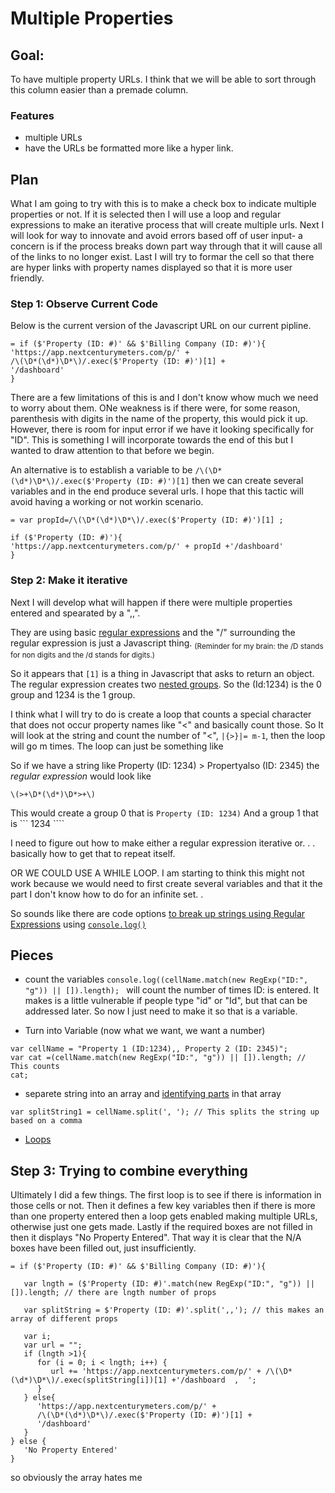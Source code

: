 # Multiple Properties
## Goal: 
To have multiple property URLs. I think that we will be able to sort through this column easier than a premade column. 
### Features
- multiple URLs
- have the URLs be formatted more like a hyper link. 
## Plan
What I am going to try with this is to make a check box to indicate multiple properties or not. If it is selected then I will use a loop and regular expressions to make an iterative process that will create multiple urls. Next I will look for way to innovate and avoid errors based off of user input- a concern is if the process breaks down part way through that it will cause all of the links to no longer exist. Last I will try to formar the cell so that there are hyper links with property names displayed so that it is more user friendly.

### Step 1: Observe Current Code
Below is the current version of the Javascript URL on our current pipline. 

~~~
= if ($'Property (ID: #)' && $'Billing Company (ID: #)'){
'https://app.nextcenturymeters.com/p/' +
/\(\D*(\d*)\D*\)/.exec($'Property (ID: #)')[1] + 
'/dashboard'
}
~~~
There are a few limitations of this is and I don't know whow much we need to worry about them. ONe weakness is if there were, for some reason, parenthesis with digits in the name of the property, this would pick it up. However, there is room for input error if we have it looking specifically for "ID". This is something I will incorporate towards the end of this but I wanted to draw attention to that before we begin. 

An alternative is to establish a variable to be ```/\(\D*(\d*)\D*\)/.exec($'Property (ID: #)')[1]``` then we can create several variables and in the end produce several urls. I hope that this tactic will avoid having a working or not workin scenario. 
~~~
= var propId=/\(\D*(\d*)\D*\)/.exec($'Property (ID: #)')[1] ; 

if ($'Property (ID: #)'){
'https://app.nextcenturymeters.com/p/' + propId +'/dashboard'
}
~~~~


### Step 2: Make it iterative
Next I will develop what will happen if there were multiple properties entered and spearated by a ",,".

They are using basic [regular expressions](https://en.wikipedia.org/wiki/Regular_expression#Basic_concepts) and the "/" surrounding the regular expression is just a Javascript thing. <sub>(Reminder for my brain: the /D stands for non digits and the /d stands for digits.)<sub>

So it appears that ```[1]``` is a thing in Javascript that asks to return an object. The regular expression creates two [nested groups](https://regexone.com/lesson/nested_groups). So the (Id:1234) is the 0 group and 1234 is the 1 group. 

I think what I will try to do is create a loop that counts a special character that does not occur property names like "<" and basically count those. So It will look at the string and count the number of "<", ```|{>}|= m-1```, then the loop will go m times. 
The loop can just be something like 

So if we have a string like Property (ID: 1234) > Propertyalso (ID: 2345) the *regular expression* would look like 
~~~
\(>+\D*(\d*)\D*>+\)
~~~
This would create a group 0 that is ```Property (ID: 1234)```
And a group 1 that is ``` 1234 ````

I need to figure out how to make either a regular expression iterative or. . . basically how to get that to repeat itself. 

OR WE COULD USE A WHILE LOOP. I am starting to think this might not work because we would need to first create several variables and that it the part I don't know how to do for an infinite set. .

So sounds like there are code options [to break up strings using Regular Expressions](https://stackoverflow.com/questions/881085/count-the-number-of-occurrences-of-a-character-in-a-string-in-javascript) using [```console.log()```](https://github.com/brandibushman/NextCentury-again/edit/master/Java%20Basics)

## Pieces
- count the variables  ```console.log((cellName.match(new RegExp("ID:", "g")) || []).length); ``` will count the number of times ID: is entered. It makes is a little vulnerable if people type "id" or "Id", but that can be addressed later. 
So now I just need to make it so that is a variable. 

- Turn into Variable (now what we want, we want a number) 
~~~
var cellName = "Property 1 (ID:1234),, Property 2 (ID: 2345)";
var cat =(cellName.match(new RegExp("ID:", "g")) || []).length; // This counts 
cat;
~~~

- separete string into an array and [identifying parts](https://stackoverflow.com/questions/35094916/javascript-adding-new-label-and-data-to-existing-array) in that array 
```
var splitString1 = cellName.split(', '); // This splits the string up based on a comma 
```
- [Loops](https://www.w3schools.com/js/js_loop_for.asp)

## Step 3: Trying to combine everything 
Ultimately I did a few things. The first loop is to see if there is information in those cells or not. Then it defines a few key variables then if there is more than one property entered then a loop gets enabled making multiple URLs, otherwise just one gets made. Lastly if the required boxes are not filled in then it displays "No Property Entered". That way it is clear that the N/A boxes have been filled out, just insufficiently. 
~~~
= if ($'Property (ID: #)' && $'Billing Company (ID: #)'){

   var lngth = ($'Property (ID: #)'.match(new RegExp("ID:", "g")) || []).length; // there are lngth number of props

   var splitString = $'Property (ID: #)'.split(',,'); // this makes an array of different props

   var i;
   var url = "";
   if (lngth >1){
      for (i = 0; i < lngth; i++) {
         url += 'https://app.nextcenturymeters.com/p/' + /\(\D*(\d*)\D*\)/.exec(splitString[i])[1] +'/dashboard  ,  ';
      }
   } else{
      'https://app.nextcenturymeters.com/p/' +
      /\(\D*(\d*)\D*\)/.exec($'Property (ID: #)')[1] +
      '/dashboard'
   }
} else {
   'No Property Entered'
}
~~~
so obviously the array hates me
